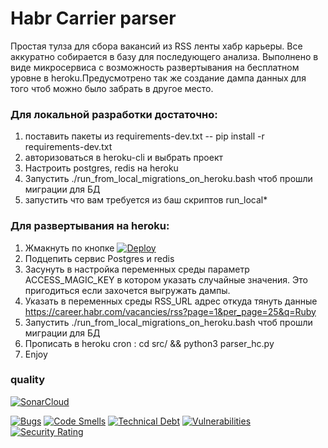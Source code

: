 # Habr Carrier parser
Простая тулза для сбора вакансий из RSS ленты хабр карьеры. Все аккуратно собирается в базу для последующего анализа. Выполнено в виде микросервиса с возможность развертывания на бесплатном уровне в heroku.Предусмотрено так же создание дампа данных для того чтоб можно было забрать в другое место.

### Для локальной разработки достаточно:
1. поставить пакеты из requirements-dev.txt  -- pip install -r requirements-dev.txt
2. авторизоваться в heroku-cli и выбрать проект
3. Настроить postgres, redis на heroku
4. Запустить ./run_from_local_migrations_on_heroku.bash чтоб прошли миграции для БД
5. запустить что вам требуется из баш скриптов run_local*

### Для развертывания на heroku:
1. Жмакнуть по кнопке
[![Deploy](https://www.herokucdn.com/deploy/button.svg)](https://heroku.com/deploy)
2. Подцепить сервис Postgres и redis
3. Засунуть в настройка переменных среды параметр ACCESS_MAGIC_KEY в котором указать случайные значения. Это пригодиться если захочется выгружать дампы.
4. Указать в переменных среды RSS_URL адрес откуда тянуть данные
https://career.habr.com/vacancies/rss?page=1&per_page=25&q=Ruby
5. Запустить ./run_from_local_migrations_on_heroku.bash чтоб прошли миграции для БД
6. Прописать в heroku cron : cd src/ && python3 parser_hc.py
7. Enjoy

### quality
[![SonarCloud](https://sonarcloud.io/images/project_badges/sonarcloud-black.svg)](https://sonarcloud.io/dashboard?id=saintbyte_carrier-analyzer)

[![Bugs](https://sonarcloud.io/api/project_badges/measure?project=saintbyte_carrier-analyzer&metric=bugs)](https://sonarcloud.io/dashboard?id=saintbyte_carrier-analyzer)
[![Code Smells](https://sonarcloud.io/api/project_badges/measure?project=saintbyte_carrier-analyzer&metric=code_smells)](https://sonarcloud.io/dashboard?id=saintbyte_carrier-analyzer)
[![Technical Debt](https://sonarcloud.io/api/project_badges/measure?project=saintbyte_carrier-analyzer&metric=sqale_index)](https://sonarcloud.io/dashboard?id=saintbyte_carrier-analyzer)
[![Vulnerabilities](https://sonarcloud.io/api/project_badges/measure?project=saintbyte_carrier-analyzer&metric=vulnerabilities)](https://sonarcloud.io/dashboard?id=saintbyte_carrier-analyzer)
[![Security Rating](https://sonarcloud.io/api/project_badges/measure?project=saintbyte_carrier-analyzer&metric=security_rating)](https://sonarcloud.io/dashboard?id=saintbyte_carrier-analyzer)
